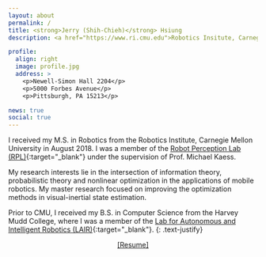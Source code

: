 ```yaml
---
layout: about
permalink: /
title: <strong>Jerry (Shih-Chieh)</strong> Hsiung
description: <a href="https://www.ri.cmu.edu">Robotics Insitute, Carnegie Mellon University</a>.

profile:
  align: right
  image: profile.jpg
  address: >
    <p>Newell-Simon Hall 2204</p>
    <p>5000 Forbes Avenue</p>
    <p>Pittsburgh, PA 15213</p>

news: true
social: true
---
```


I received my M.S. in Robotics from the Robotics Institute, Carnegie Mellon University in August 2018. 
I was a member of the [Robot Perception Lab (RPL)](http://rpl.ri.cmu.edu){:target="\_blank"} under the supervision of Prof. Michael Kaess.

My research interests lie in the intersection of information theory, probabilistic theory and nonlinear optimization in the applications of mobile robotics. My master research focused on improving the optimization methods in visual-inertial state estimation. 

Prior to CMU, I received my B.S. in Computer Science from the Harvey Mudd College, where I was a member of the [Lab for Autonomous and Intelligent Robotics (LAIR)](https://www.lair.hmc.edu){:target="\_blank"}.
{: .text-justify}

<center><a href="{{ '/assets/pdf/resume.pdf' | prepend: site.baseurl | prepend: site.url }}">[Resume]</a></center>
